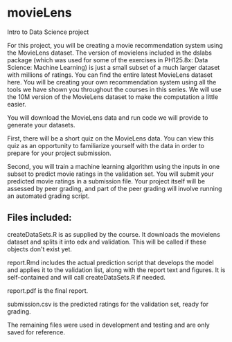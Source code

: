 # movieLens
Intro to Data Science project

For this project, you will be creating a movie recommendation system using the MovieLens dataset. The version of movielens included in the dslabs package (which was used for some of the exercises in PH125.8x: Data Science: Machine Learning) is just a small subset of a much larger dataset with millions of ratings. You can find the entire latest MovieLens dataset here. You will be creating your own recommendation system using all the tools we have shown you throughout the courses in this series. We will use the 10M version of the MovieLens dataset to make the computation a little easier.

You will download the MovieLens data and run code we will provide to generate your datasets.

First, there will be a short quiz on the MovieLens data. You can view this quiz as an opportunity to familiarize yourself with the data in order to prepare for your project submission.

Second, you will train a machine learning algorithm using the inputs in one subset to predict movie ratings in the validation set. You will submit your predicted movie ratings in a submission file. Your project itself will be assessed by peer grading, and part of the peer grading will involve running an automated grading script.

## Files included:
createDataSets.R is as supplied by the course.  It downloads the movielens dataset and splits it into edx and validation.  This will be called if these objects don't exist yet.

report.Rmd includes the actual prediction script that develops the model and applies it to the validation list, along with the report text and figures.  It is self-contained and will call createDataSets.R if needed.

report.pdf is the final report.

submission.csv is the predicted ratings for the validation set, ready for grading.

The remaining files were used in development and testing and are only saved for reference.